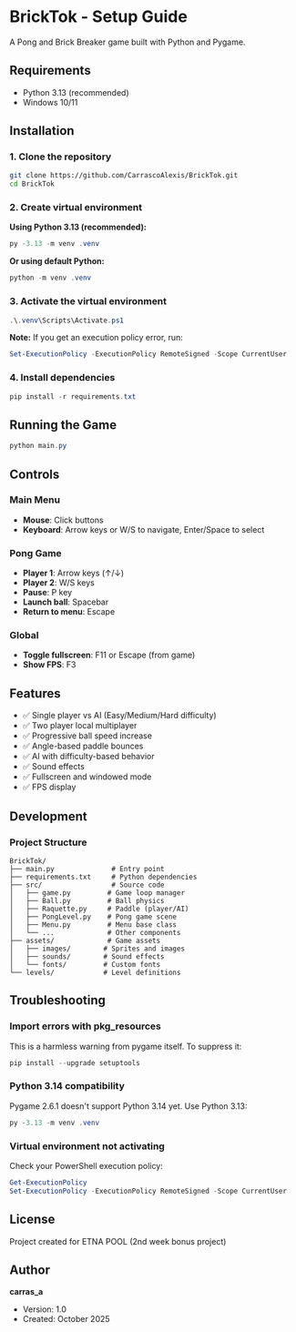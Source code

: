 # BrickTok - Setup Guide

A Pong and Brick Breaker game built with Python and Pygame.

## Requirements

- Python 3.13 (recommended)
- Windows 10/11

## Installation

### 1. Clone the repository

```bash
git clone https://github.com/CarrascoAlexis/BrickTok.git
cd BrickTok
```

### 2. Create virtual environment

**Using Python 3.13 (recommended):**
```powershell
py -3.13 -m venv .venv
```

**Or using default Python:**
```powershell
python -m venv .venv
```

### 3. Activate the virtual environment

```powershell
.\.venv\Scripts\Activate.ps1
```

**Note:** If you get an execution policy error, run:
```powershell
Set-ExecutionPolicy -ExecutionPolicy RemoteSigned -Scope CurrentUser
```

### 4. Install dependencies

```powershell
pip install -r requirements.txt
```

## Running the Game

```powershell
python main.py
```

## Controls

### Main Menu
- **Mouse**: Click buttons
- **Keyboard**: Arrow keys or W/S to navigate, Enter/Space to select

### Pong Game
- **Player 1**: Arrow keys (↑/↓)
- **Player 2**: W/S keys
- **Pause**: P key
- **Launch ball**: Spacebar
- **Return to menu**: Escape

### Global
- **Toggle fullscreen**: F11 or Escape (from game)
- **Show FPS**: F3

## Features

- ✅ Single player vs AI (Easy/Medium/Hard difficulty)
- ✅ Two player local multiplayer
- ✅ Progressive ball speed increase
- ✅ Angle-based paddle bounces
- ✅ AI with difficulty-based behavior
- ✅ Sound effects
- ✅ Fullscreen and windowed mode
- ✅ FPS display

## Development

### Project Structure

```
BrickTok/
├── main.py              # Entry point
├── requirements.txt     # Python dependencies
├── src/                 # Source code
│   ├── game.py         # Game loop manager
│   ├── Ball.py         # Ball physics
│   ├── Raquette.py     # Paddle (player/AI)
│   ├── PongLevel.py    # Pong game scene
│   ├── Menu.py         # Menu base class
│   └── ...             # Other components
├── assets/             # Game assets
│   ├── images/        # Sprites and images
│   ├── sounds/        # Sound effects
│   └── fonts/         # Custom fonts
└── levels/            # Level definitions
```

## Troubleshooting

### Import errors with pkg_resources

This is a harmless warning from pygame itself. To suppress it:
```powershell
pip install --upgrade setuptools
```

### Python 3.14 compatibility

Pygame 2.6.1 doesn't support Python 3.14 yet. Use Python 3.13:
```powershell
py -3.13 -m venv .venv
```

### Virtual environment not activating

Check your PowerShell execution policy:
```powershell
Get-ExecutionPolicy
Set-ExecutionPolicy -ExecutionPolicy RemoteSigned -Scope CurrentUser
```

## License

Project created for ETNA POOL (2nd week bonus project)

## Author

**carras_a**
- Version: 1.0
- Created: October 2025
